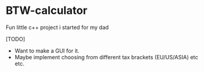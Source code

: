 # BTW-calculator
Fun little c++ project i started for my dad


[TODO]

- Want to make a GUI for it.
- Maybe implement choosing from different tax brackets (EU/US/ASIA) etc etc.
